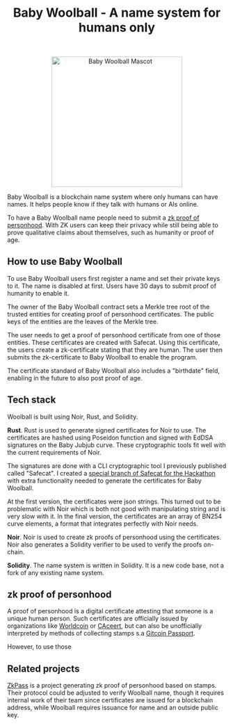 <h1 align="center"> Baby Woolball - A name system for humans only </h1> <br>
<p align="center">
  <img alt="Baby Woolball Mascot" src="https://neiman.co.il/images/babywoolball_mascot.jpg" width="300">
</p>

Baby Woolball is a blockchain name system where only humans can have names. It helps people know if they talk with humans or AIs online.

To have a Baby Woolball name people need to submit a [zk proof of personhood](#zk-proof-of-personhood). With ZK users can keep their privacy while still being able to prove qualitative claims about themselves, such as humanity or proof of age. 

## How to use Baby Woolball
To use Baby Woolball users first register a name and set their private keys to it. The name is disabled at first. Users have 30 days to submit proof of humanity to enable it.

The owner of the Baby Woolball contract sets a Merkle tree root of the trusted entities for creating proof of personhood certificates. The public keys of the entities are the leaves of the Merkle tree.

The user needs to get a proof of personhood certificate from one of those entities. These certificates are created with Safecat. Using this certificate, the users create a zk-certificate stating that they are human. The user then submits the zk-certificate to Baby Woolball to enable the program.

The certificate standard of Baby Woolball also includes a "birthdate" field, enabling in the future to also post proof of age.

## Tech stack
Woolball is built using Noir, Rust, and Solidity.

**Rust**. Rust is used to generate signed certificates for Noir to use. The certificates are hashed using Poseidon function and signed with EdDSA signatures on the Baby Jubjub curve. These cryptographic tools fit well with the current requirements of Noir. 

The signatures are done with a CLI cryptographic tool I previously published called "Safecat". I created a [special branch of Safecat for the Hackathon](https://github.com/HastilyConceivedCreatures/safecat/tree/feature/certPubkeyName) with extra functionality needed to generate the certificates for Baby Woolball.

At the first version, the certificates were json strings. This turned out to be problematic with Noir which is both not good with manipulating string and is very slow with it. In the final version, the certificates are an array of BN254 curve elements, a format that integrates perfectly with Noir needs.

**Noir**. Noir is used to create zk proofs of personhood using the certificates. Noir also generates a Solidity verifier to be used to verify the proofs on-chain.

**Solidity**. The name system is written in Solidity. It is a new code base, not a fork of any existing name system.

## zk proof of personhood
A proof of personhood is a digital certificate attesting that someone is a unique human person. Such certificates are officially issued by organizations like [Worldcoin](https://worldcoin.org/) or [CAceert](http://www.cacert.org/), but can also be unofficially interpreted by methods of collecting stamps s.a [Gitcoin Passport](https://passport.gitcoin.co/).

However, to use those 

## Related projects
[ZkPass](https://zkpass.org/) is a project generating zk proof of personhood based on stamps. Their protocol could be adjusted to verify Woolball name, though it requires internal work of their team since certificates are issued for a blockchain address, while Woolball requires issuance for name and an outside public key.
